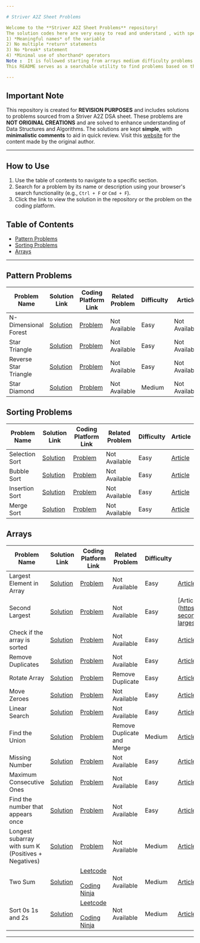 ```yaml
---

# Striver A2Z Sheet Problems

Welcome to the **Striver A2Z Sheet Problems** repository! 
The solution codes here are very easy to read and understand , with special care taken to follow certain rules like *:*
1) *Meaningful names* of the variable
2) No multiple *return* statements
3) No *break* statement
4) *Minimal use of shorthand* operators
Note :  It is followed starting from arrays medium difficulty problems. It will be done for the other problems soon. 
This README serves as a searchable utility to find problems based on their names or problem statements.

---
```


## Important Note
This repository is created for **REVISION PURPOSES** and includes solutions to problems sourced from a Striver A2Z DSA sheet. These problems are **NOT ORIGINAL CREATIONS** and are solved to enhance understanding of Data Structures and Algorithms. The solutions are kept **simple**, with **minimalistic comments** to aid in quick review. Visit this [website](https://takeuforward.org/strivers-a2z-dsa-course/strivers-a2z-dsa-course-sheet-2) for the content made by the original author.

---

## How to Use
1. Use the table of contents to navigate to a specific section.
2. Search for a problem by its name or description using your browser's search functionality (e.g., `Ctrl + F` or `Cmd + F`).
3. Click the link to view the solution in the repository or the problem on the coding platform.

## Table of Contents
- [Pattern Problems](#pattern-problems)
- [Sorting Problems](#sorting-problems)
- [Arrays](#arrays)

---

## Pattern Problems

| Problem Name           | Solution Link                                                                 | Coding Platform Link                              | Related Problem | Difficulty | Article |
|------------------------|-------------------------------------------------------------------------------|--------------------------------------------------|-----------------|------------|---------|
| N-Dimensional Forest   | [Solution](./Star%20Patterns/NDimensionalForest.cpp)                          | [Problem](https://www.naukri.com/code360/problems/n-forest_6570177?utm_source=youtube&utm_medium=affiliate&utm_campaign=striver_patternproblems) | Not Available | Easy | Not Available |
| Star Triangle          | [Solution](https://github.com/Ccode104/DSA-Practice/blob/master/A2Z/Pattern%20based%20problems/Star%20Triangle.cpp) | [Problem](https://www.naukri.com/code360/problems/star-triangle_6573671?utm_source=youtube&utm_medium=affiliate&utm_campaign=striver_patternproblems&leftPanelTabValue=SUBMISSION) | Not Available | Easy | Not Available |
| Reverse Star Triangle  | [Solution](https://github.com/Ccode104/DSA-Practice/blob/master/A2Z/Pattern%20based%20problems/Reverse%20Star%20Triangle.cpp) | [Problem](https://www.naukri.com/code360/problems/reverse-star-triangle_6573685?utm_source=youtube&utm_medium=affiliate&utm_campaign=striver_patternproblems&leftPanelTabValue=SUBMISSION) | Not Available | Easy | Not Available |
| Star Diamond           | [Solution](https://github.com/Ccode104/DSA-Practice/blob/master/A2Z/Pattern%20based%20problems/Star%20Diamond.cpp) | [Problem](https://www.naukri.com/code360/problems/star-diamond_6573686?utm_source=youtube&utm_medium=affiliate&utm_campaign=striver_patternproblems) | Not Available | Medium | Not Available |

## Sorting Problems

| Problem Name           | Solution Link                                                                 | Coding Platform Link                              | Related Problem | Difficulty | Article |
|------------------------|-------------------------------------------------------------------------------|--------------------------------------------------|-----------------|------------|---------|
| Selection Sort         | [Solution](https://github.com/Ccode104/DSA-Practice/blob/master/A2Z/Learn%20Important%20Sorting%20Techniques/Sorting-I/Selection%20Sort.cpp) | [Problem](https://www.geeksforgeeks.org/problems/selection-sort/1?utm_source=youtube&utm_medium=collab_striver_ytdescription&utm_campaign=selection-sort) | Not Available | Easy | [Article](https://takeuforward.org/sorting/selection-sort-algorithm/) |
| Bubble Sort            | [Solution](https://github.com/Ccode104/DSA-Practice/blob/master/A2Z/Learn%20Important%20Sorting%20Techniques/Sorting-I/Bubble%20Sort.cpp) | [Problem](https://www.geeksforgeeks.org/problems/bubble-sort/1?utm_source=youtube&utm_medium=collab_striver_ytdescription&utm_campaign=bubble-sort) | Not Available | Easy | [Article](https://takeuforward.org/sorting/bubble-sort-algorithm/) |
| Insertion Sort         | [Solution](https://github.com/Ccode104/DSA-Practice/blob/master/A2Z/Learn%20Important%20Sorting%20Techniques/Sorting-I/Insertion%20Sort.cpp) | [Problem](https://www.geeksforgeeks.org/problems/insertion-sort/0?category%5B%5D=Algorithms&page=1&query=category%5B%5DAlgorithmspage1&utm_source=youtube&utm_medium=collab_striver_ytdescription&utm_campaign=insertion-sort) | Not Available | Easy | [Article](https://takeuforward.org/sorting/insertion-sort-algorithm/) |
| Merge Sort             | [Solution](https://github.com/Ccode104/DSA-Practice/blob/master/A2Z/Learn%20Important%20Sorting%20Techniques/Sorting-II/Merge%20Sort.cpp) | [Problem](https://www.geeksforgeeks.org/problems/merge-sort/1?utm_source=youtube&utm_medium=collab_striver_ytdescription&utm_campaign=merge-sort) | Not Available | Easy | [Article](https://takeuforward.org/sorting/merge-sort-algorithm/) |

## Arrays

| Problem Name                               | Solution Link                                                                 | Coding Platform Link                              | Related Problem | Difficulty | Article |
|--------------------------------------------|-------------------------------------------------------------------------------|--------------------------------------------------|-----------------|------------|---------|
| Largest Element in Array                   | [Solution](https://github.com/Ccode104/DSA-Practice/tree/master/A2Z/Solve%20Problems%20Based%20on%20Arrays/Easy) | [Problem](https://www.geeksforgeeks.org/problems/largest-element-in-array4009/0?utm_source=youtube&utm_medium=collab_striver_ytdescription&utm_campaign=largest-element-in-array) | Not Available | Easy | [Article](https://takeuforward.org/arrays/find-the-largest-element-in-an-array/) |
| Second Largest                             | [Solution](https://github.com/Ccode104/DSA-Practice/blob/master/A2Z/Solve%20Problems%20Based%20on%20Arrays/Easy/Second%20Largest.cpp) | [Problem](https://www.geeksforgeeks.org/problems/second-largest3735/1?utm_source=youtube&utm_medium=collab_striver_ytdescription&utm_campaign=second-largest) | Not Available | Easy | [Article](https://takeuforward.org/arrays/find-second-smallest-and-second-largest-element-in
| Check if the array is sorted               | [Solution](https://github.com/Ccode104/DSA-Practice/blob/master/A2Z/Solve%20Problems%20Based%20on%20Arrays/Easy/Check%20if%20the%20array%20is%20sorted.cpp) | [Problem](https://leetcode.com/problems/check-if-array-is-sorted-and-rotated/description/) | Not Available              | Easy       | [Article](https://takeuforward.org/arrays/check-if-the-array-is-sorted/)               |
| Remove Duplicates                          | [Solution](https://github.com/Ccode104/DSA-Practice/blob/master/A2Z/Solve%20Problems%20Based%20on%20Arrays/Easy/Remove%20Duplicates.cpp) | [Problem](https://leetcode.com/problems/remove-duplicates-from-sorted-array/)            | Not Available              | Easy       | [Article](https://takeuforward.org/arrays/remove-duplicates-in-place-from-sorted-array/) |
| Rotate Array                               | [Solution](https://github.com/Ccode104/DSA-Practice/blob/master/A2Z/Solve%20Problems%20Based%20on%20Arrays/Easy/Rotate%20Array.cpp) | [Problem](https://leetcode.com/problems/rotate-array/description/?source=submission-noac) | Remove Duplicate           | Easy       | [Article](https://takeuforward.org/arrays/rotate-array-k-times/)                       |
| Move Zeroes                                | [Solution](https://github.com/Ccode104/DSA-Practice/blob/master/A2Z/Solve%20Problems%20Based%20on%20Arrays/Easy/Move%20Zeroes.cpp) | [Problem](https://leetcode.com/problems/move-zeroes/)                                    | Not Available              | Easy       | [Article](https://takeuforward.org/arrays/move-all-zeroes-to-end-of-array/)            |
| Linear Search                              | [Solution](https://github.com/Ccode104/Striver-A2Z-Sheet/blob/main/Solve%20Problems%20Based%20on%20Arrays/Easy/Linear%20Search.cpp) | [Problem](https://www.geeksforgeeks.org/problems/who-will-win-1587115621/1?utm_source=youtube&utm_medium=collab_striver_ytdescription&utm_campaign=who-will-win) | Not Available              | Easy       | [Article](https://takeuforward.org/arrays/linear-search-in-an-array/)                 |
| Find the Union                             | [Solution](https://github.com/Ccode104/Striver-A2Z-Sheet/blob/main/Solve%20Problems%20Based%20on%20Arrays/Easy/Union%20of%20two%20arrays.cpp) | [Problem](https://www.geeksforgeeks.org/problems/union-of-two-sorted-arrays-1587115621/1?utm_source=youtube&utm_medium=collab_striver_ytdescription&utm_campaign=union-of-two-sorted-arrays) | Remove Duplicate and Merge | Medium     | [Article](https://takeuforward.org/arrays/find-union-of-two-sorted-arrays/)           |
| Missing Number                             | [Solution](https://github.com/Ccode104/Striver-A2Z-Sheet/blob/main/Solve%20Problems%20Based%20on%20Arrays/Easy/Missing%20Number.cpp) | [Problem](https://leetcode.com/problems/missing-number/)                                  | Not Available              | Easy       | [Article](https://takeuforward.org/arrays/find-the-missing-number-in-the-array/)      |
| Maximum Consecutive Ones                   | [Solution](https://github.com/Ccode104/Striver-A2Z-Sheet/blob/main/Solve%20Problems%20Based%20on%20Arrays/Easy/Maximum%20Consecutive%20Ones.cpp) | [Problem](https://leetcode.com/problems/max-consecutive-ones/)                           | Not Available              | Easy       | [Article](https://takeuforward.org/arrays/max-consecutive-ones-in-an-array/)          |
| Find the number that appears once          | [Solution](https://github.com/Ccode104/Striver-A2Z-Sheet/blob/main/Solve%20Problems%20Based%20on%20Arrays/Easy/Single%20Number.cpp) | [Problem](https://leetcode.com/problems/single-number/)                                  | Not Available              | Easy       | [Article](https://takeuforward.org/arrays/find-the-number-that-appears-once-using-xor/) |
| Longest subarray with sum K (Positives + Negatives) | [Solution](https://github.com/Ccode104/Striver-A2Z-Sheet/blob/main/Solve%20Problems%20Based%20on%20Arrays/Easy/Longest%20array%20with%20given%20sum%20-%20Integers.cpp) | [Problem](https://www.geeksforgeeks.org/problems/longest-sub-array-with-sum-k0809/1?utm_source=youtube&utm_medium=collab_striver_ytdescription&utm_campaign=longest-sub-array-with-sum-k) | Not Available              | Medium     | [Article](https://takeuforward.org/arrays/longest-subarray-with-sum-k-positive-and-negative/) |
| Two Sum                                   | [Solution](https://github.com/Ccode104/Striver-A2Z-Sheet/tree/main/Solve%20Problems%20Based%20on%20Arrays/Medium/Two%20Sum) | [Leetcode](https://leetcode.com/problems/two-sum/)<br><br>[Coding Ninja](https://www.naukri.com/code360/problems/reading_6845742?utm_source=youtube&utm_medium=affiliate&utm_campaign=striver_Arrayproblems&leftPanelTabValue=PROBLEM)                                        | Not Available              | Medium     | [Article](https://takeuforward.org/data-structure/two-sum-check-if-a-pair-with-given-sum-exists-in-array/) |
| Sort 0s 1s and 2s                                  | [Solution](https://github.com/Ccode104/Striver-A2Z-Sheet/tree/main/Solve%20Problems%20Based%20on%20Arrays/Medium/Sort%200s%201s%202s) | [Leetcode](https://leetcode.com/problems/sort-colors/)<br><br>[Coding Ninja](https://www.naukri.com/code360/problems/631055?topList=striver-sde-sheet-problems&utm_source=striver&utm_medium=website)                                        | Not Available              | Medium     | [Article](https://takeuforward.org/data-structure/sort-an-array-of-0s-1s-and-2s/) |

---

